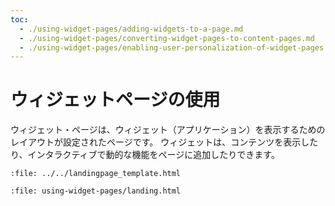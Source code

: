 ```yaml
---
toc:
  - ./using-widget-pages/adding-widgets-to-a-page.md
  - ./using-widget-pages/converting-widget-pages-to-content-pages.md
  - ./using-widget-pages/enabling-user-personalization-of-widget-pages.md
---
```

# ウィジェットページの使用

ウィジェット・ページは、ウィジェット（アプリケーション）を表示するためのレイアウトが設定されたページです。 ウィジェットは、コンテンツを表示したり、インタラクティブで動的な機能をページに追加したりできます。

```{raw} html
:file: ../../landingpage_template.html
```

```{raw} html
:file: using-widget-pages/landing.html
```
